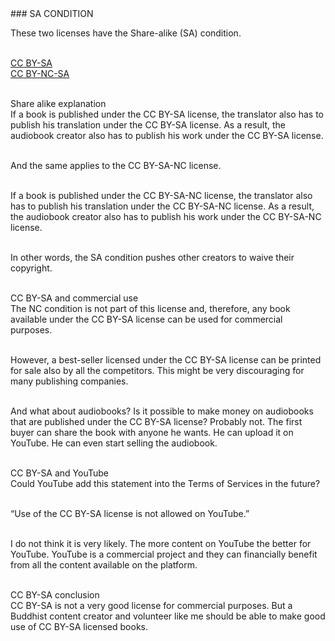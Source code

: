 <div id="sa-condition" markdown="1">
### SA CONDITION
</div>

These two licenses have the Share-alike (SA) condition. <br><br>

[CC BY-SA](https://creativecommons.org/licenses/by-sa/4.0/)<br>
[CC BY-NC-SA](https://creativecommons.org/licenses/by-nc-sa/4.0/)<br><br>

<div class="underline"> Share alike explanation </div>
If a book is published under the CC BY-SA license, the translator also has to publish his translation under the CC BY-SA license. As a result, the audiobook creator also has to publish his work under the CC BY-SA license.<br><br>

And the same applies to the CC BY-SA-NC license.<br><br>

If a book is published under the CC BY-SA-NC license, the translator also has to publish his translation under the CC BY-SA-NC license. As a result, the audiobook creator also has to publish his work under the CC BY-SA-NC license.<br><br>

In other words, the SA condition pushes other creators to waive their copyright. <br><br>

<div class="underline">CC BY-SA and commercial use</div>
The NC condition is not part of this license and, therefore, any book available under the CC BY-SA license can be used for commercial purposes.<br><br>

However, a best-seller licensed under the CC BY-SA license can be printed for sale also by all the competitors. This might be very discouraging for many publishing companies. <br><br>

And what about audiobooks? Is it possible to make money on audiobooks that are published under the CC BY-SA license? Probably not. The first buyer can share the book with anyone he wants. He can upload it on YouTube. He can even start selling the audiobook.<br><br>

<div class="underline">CC BY-SA and YouTube</div>
Could YouTube add this statement into the Terms of Services in the future?<br><br>

“Use of the CC BY-SA license is not allowed on YouTube.”<br><br>

I do not think it is very likely. The more content on YouTube the better for YouTube. YouTube is a commercial project and they can financially benefit from all the content available on the platform.<br><br>

<div class="underline">CC BY-SA conclusion</div>
CC BY-SA is not a very good license for commercial purposes.  But a Buddhist content creator and volunteer like me should be able to make good use of CC BY-SA licensed books. <br><br>

